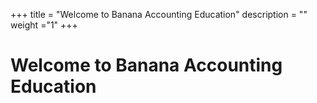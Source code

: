 +++
title = "Welcome to Banana Accounting Education"
description = ""
weight ="1"
+++

# Welcome to Banana Accounting Education